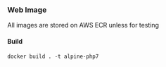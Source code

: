 ### Web Image ###
All images are stored on AWS ECR unless for testing

#### Build
	docker build . -t alpine-php7